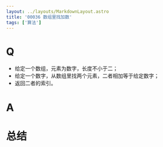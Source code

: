 ```yaml
---
layout: ../layouts/MarkdownLayout.astro
title: '00036 数组里找加数'
tags: ['算法']
---
```


# Q

- 给定一个数组，元素为数字，长度不小于二；
- 给定一个数字，从数组里找两个元素，二者相加等于给定数字；
- 返回二者的索引。

# A



# 总结



<script>
  function func(arr, num) {
    const map = new Map()
    for(let i = 0; i < arr.length; i++) {
      const x = arr[i]
      const y = num - x
      if (map.has(y)) {
        return [map.get(y), i]
      }
      map.set(x, i)
    }
    return []
  }

  console.log(func([2, 7, 11, 15], 9))
  
</script>